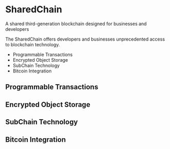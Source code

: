 SharedChain
===========

A shared third-generation blockchain designed for businesses and developers

The SharedChain offers developers and businesses unprecedented access to blockchain technology.

* Programmable Transactions
* Encrypted Object Storage
* SubChain Technology
* Bitcoin Integration
 
Programmable Transactions
-------------------------

Encrypted Object Storage
------------------------

SubChain Technology
-------------------

Bitcoin Integration
-------------------
